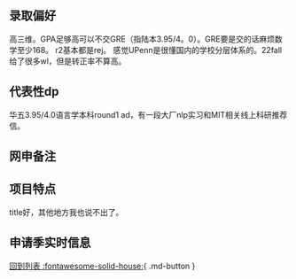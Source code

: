 ## 录取偏好
  高三维。GPA足够高可以不交GRE（指陆本3.95/4。0）。GRE要是交的话麻烦数学至少168。
  r2基本都是rej。
  感觉UPenn是很懂国内的学校分层体系的。22fall给了很多wl，但是转正率不算高。
  
## 代表性dp
  华五3.95/4.0语言学本科round1 ad，有一段大厂nlp实习和MIT相关线上科研推荐信。
  
## 网申备注

## 项目特点
  title好，其他地方我也说不出了。
  
## 申请季实时信息

[回到列表 :fontawesome-solid-house:](选校梯度.md){ .md-button }
